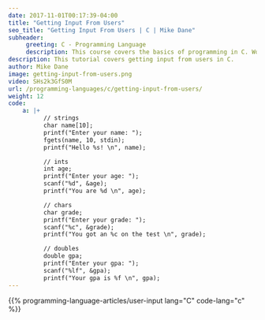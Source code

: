 ```yaml
---
date: 2017-11-01T00:17:39-04:00
title: "Getting Input From Users"
seo_title: "Getting Input From Users | C | Mike Dane"
subheader:
     greeting: C - Programming Language
     description: This course covers the basics of programming in C. Work your way through the videos/articles and I'll teach you everything you need to know to start your programming journey!
description: This tutorial covers getting input from users in C.
author: Mike Dane
image: getting-input-from-users.png
video: SHs2k3GfS0M
url: /programming-languages/c/getting-input-from-users/
weight: 12
code:
    a: |+
          // strings
          char name[10];
          printf("Enter your name: ");
          fgets(name, 10, stdin);
          printf("Hello %s! \n", name);

          // ints
          int age;
          printf("Enter your age: ");
          scanf("%d", &age);
          printf("You are %d \n", age);

          // chars
          char grade;
          printf("Enter your grade: ");
          scanf("%c", &grade);
          printf("You got an %c on the test \n", grade);

          // doubles
          double gpa;
          printf("Enter your gpa: ");
          scanf("%lf", &gpa);
          printf("Your gpa is %f \n", gpa);
---
```


{{% programming-language-articles/user-input lang="C" code-lang="c" %}}
